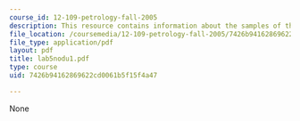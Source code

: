 ```yaml
---
course_id: 12-109-petrology-fall-2005
description: This resource contains information about the samples of the earth's mantle.
file_location: /coursemedia/12-109-petrology-fall-2005/7426b94162869622cd0061b5f15f4a47_lab5nodu1.pdf
file_type: application/pdf
layout: pdf
title: lab5nodu1.pdf
type: course
uid: 7426b94162869622cd0061b5f15f4a47

---
```

None